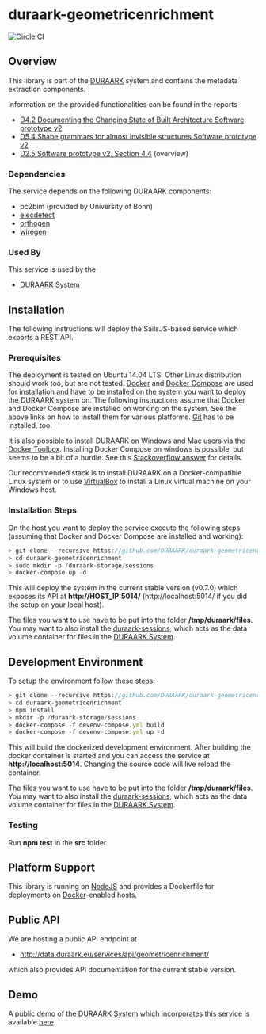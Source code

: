 # duraark-geometricenrichment

[![Circle CI](https://circleci.com/gh/DURAARK/duraark-geometricenrichment.svg?style=svg)](https://circleci.com/gh/DURAARK/duraark-geometricenrichment)

## Overview

This library is part of the [DURAARK](http://github.com/duraark/duraark-system) system and contains the metadata extraction components.

Information on the provided functionalities can be found in the reports

* [D4.2 Documenting the Changing State of Built Architecture Software prototype v2](http://duraark.eu/wp-content/uploads/2014/02/DURAARK_D4.2-1.pdf)
* [D5.4 Shape grammars for almost invisible structures Software prototype v2](http://duraark.eu/wp-content/uploads/2015/08/DURAARK_D5.5.4.pdf) 
* [D2.5 Software prototype v2, Section 4.4](http://duraark.eu/wp-content/uploads/2015/08/DURAARK_D2_5_final.pdf) (overview)

### Dependencies

The service depends on the following DURAARK components:

* pc2bim (provided by University of Bonn)
* [elecdetect](https://github.com/DURAARK/elecdetect)
* [orthogen](https://github.com/DURAARK/orthogen)
* [wiregen](https://github.com/DURAARK/wiregen)

### Used By

This service is used by the

* [DURAARK System](https://github.com/duraark/duraark-system)

## Installation

The following instructions will deploy the SailsJS-based service which exports a REST API.

### Prerequisites

The deployment is tested on Ubuntu 14.04 LTS. Other Linux distribution should work too, but are not tested. [Docker](https://docs.docker.com/userguide/) and [Docker Compose](https://docs.docker.com/compose/) are used for installation and have to be installed on the system you want to deploy the DURAARK system on. The following instructions assume that Docker and Docker Compose are installed on working on the system. See the above links on how to install them for various platforms. [Git](https://git-scm.com/downloads) has to be installed, too.

It is also possible to install DURAARK on Windows and Mac users via the [Docker Toolbox](https://docs.docker.com/installation/windows/). Installing Docker Compose on windows is possible, but seems to be a bit of a hurdle. See this [Stackoverflow answer](http://stackoverflow.com/questions/29289785/how-to-install-docker-compose-on-windows) for details.

Our recommended stack is to install DURAARK on a Docker-compatible Linux system or to use [VirtualBox](https://www.virtualbox.org/) to install a Linux virtual machine on your Windows host.

### Installation Steps

On the host you want to deploy the service execute the following steps (assuming that Docker and Docker Compose are installed and working):

```js
> git clone --recursive https://github.com/DURAARK/duraark-geometricenrichment.git
> cd duraark-geometricenrichment
> sudo mkdir -p /duraark-storage/sessions
> docker-compose up -d
```

This will deploy the system in the current stable version (v0.7.0) which exposes its API at **http://HOST_IP:5014/** (http://localhost:5014/ if you did the setup on your local host).

The files you want to use have to be put into the folder **/tmp/duraark/files**. You may want to also install the [duraark-sessions](https://github.com/DURAARK/duraark-sessions), which acts as the data volume container for files in the [DURAARK System](https://github.com/DURAARK/duraark-system).

## Development Environment

To setup the environment follow these steps:

```js
> git clone --recursive https://github.com/DURAARK/duraark-geometricenrichment.git
> cd duraark-geometricenrichment
> npm install
> mkdir -p /duraark-storage/sessions
> docker-compose -f devenv-compose.yml build
> docker-compose -f devenv-compose.yml up -d
```

This will build the dockerized development environment. After building the docker container is started and you can access the service at **http://localhost:5014**. Changing the source code will live reload the container.

The files you want to use have to be put into the folder **/tmp/duraark/files**. You may want to also install the [duraark-sessions](https://github.com/DURAARK/duraark-sessions), which acts as the data volume container for files in the [DURAARK System](https://github.com/DURAARK/duraark-system).

### Testing

Run **npm test** in the **src** folder.

## Platform Support

This library is running on [NodeJS](https://nodejs.org/) and provides a Dockerfile for deployments on [Docker](https://www.docker.com/)-enabled hosts.

## Public API

We are hosting a public API endpoint at

* http://data.duraark.eu/services/api/geometricenrichment/

which also provides API documentation for the current stable version.

## Demo

A public demo of the [DURAARK System](http://github.com/duraark/duraark-system) which incorporates this service is available [here](http://workbench.duraark.eu).
